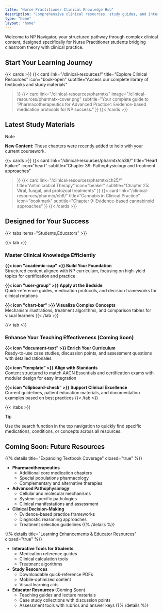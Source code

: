 ```yaml
---
title: "Nurse Practitioner Clinical Knowledge Hub"
description: "Comprehensive clinical resources, study guides, and interactive learning for Nurse Practitioner students and professionals"
type: "home"
layout: "home"
---
```


Welcome to NP Navigator, your structured pathway through complex clinical content, designed specifically for Nurse Practitioner students bridging classroom theory with clinical practice.

## Start Your Learning Journey

{{< cards >}}
  {{< card 
      link="/clinical-resources/" 
      title="Explore Clinical Resources" 
      icon="book-open"
      subtitle="Access our complete library of textbooks and study materials"
  >}}
  {{< card 
      link="/clinical-resources/pharmtx/" 
      image="/clinical-resources/pharmatx-cover.png"
      subtitle="Your complete guide to 'Pharmacotherapeutics for Advanced Practice': Evidence-based medication protocols for NP success."
  >}}
{{< /cards >}}

## Latest Study Materials

> [!NOTE]
> **New Content:** These chapters were recently added to help with your current coursework.

{{< cards >}}
  {{< card 
      link="/clinical-resources/pharmtx/ch39/" 
      title="Heart Failure" 
      icon="heart"
      subtitle="Chapter 39: Pathophysiology and treatment approaches"
  >}}
  {{< card 
      link="/clinical-resources/pharmtx/ch25/" 
      title="Antimicrobial Therapy" 
      icon="beaker"
      subtitle="Chapter 25: Viral, fungal, and protozoal treatments"
  >}}
  {{< card 
      link="/clinical-resources/pharmtx/ch9/" 
      title="Cannabis in Clinical Practice" 
      icon="bookmark"
      subtitle="Chapter 9: Evidence-based cannabinoid approaches"
  >}}
{{< /cards >}}

## Designed for Your Success

{{< tabs items="Students,Educators" >}}

  {{< tab >}}
  ### **Master Clinical Knowledge Efficiently**
  
  **{{< icon "academic-cap" >}} Build Your Foundation**  
    Structured content aligned with NP curriculum, focusing on high-yield topics for certification and practice
  
  **{{< icon "user-group" >}} Apply at the Bedside**  
    Quick-reference guides, medication protocols, and decision frameworks for clinical rotations
  
  **{{< icon "chart-bar" >}} Visualize Complex Concepts**  
    Mechanism illustrations, treatment algorithms, and comparison tables for visual learners
  {{< /tab >}}
  
  {{< tab >}}
  ### **Enhance Your Teaching Effectiveness** (Coming Soon)
  
  **{{< icon "document-text" >}} Enrich Your Curriculum**  
    Ready-to-use case studies, discussion points, and assessment questions with detailed rationales
  
  **{{< icon "template" >}} Align with Standards**  
    Content structured to match AACN Essentials and certification exams with modular design for easy integration
  
  **{{< icon "clipboard-check" >}} Support Clinical Excellence**  
    Current guidelines, patient education materials, and documentation examples based on best practices
  {{< /tab >}}

{{< /tabs >}}

> [!TIP]
> Use the search function in the top navigation to quickly find specific medications, conditions, or concepts across all resources.

## Coming Soon: Future Resources

{{% details title="Expanding Textbook Coverage" closed="true" %}}
- **Pharmacotherapeutics**
  - Additional core medication chapters
  - Special populations pharmacology
  - Complementary and alternative therapies
- **Advanced Pathophysiology**
  - Cellular and molecular mechanisms
  - System-specific pathologies
  - Clinical manifestations and assessment
- **Clinical Decision-Making**
  - Evidence-based practice frameworks
  - Diagnostic reasoning approaches
  - Treatment selection guidelines
{{% /details %}}

{{% details title="Learning Enhancements & Educator Resources" closed="true" %}}
- **Interactive Tools for Students**
  - Medication reference guides
  - Clinical calculation tools
  - Treatment algorithms
- **Study Resources**
  - Downloadable quick-reference PDFs
  - Mobile-optimized content
  - Visual learning aids
- **Educator Resources** (Coming Soon)
  - Teaching guides and lecture materials
  - Case study collections with discussion points
  - Assessment tools with rubrics and answer keys
{{% /details %}}
